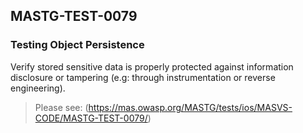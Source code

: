 ##  MASTG-TEST-0079

### Testing Object Persistence

Verify stored sensitive data is properly protected against information disclosure or tampering (e.g: through instrumentation or reverse engineering).

> Please see: (https://mas.owasp.org/MASTG/tests/ios/MASVS-CODE/MASTG-TEST-0079/)